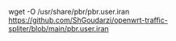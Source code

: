 wget -O /usr/share/pbr/pbr.user.iran https://github.com/ShGoudarzi/openwrt-traffic-spliter/blob/main/pbr.user.iran
